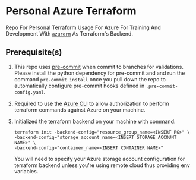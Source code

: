 # Personal Azure Terraform
Repo For Personal Terraform Usage For Azure For Training And Development With [`azurerm`](https://registry.terraform.io/providers/hashicorp/azurerm/latest/docs) As Terraform's Backend.

## Prerequisite(s)
1. This repo uses [pre-commit](https://pre-commit.com/index.html) when commit to branches for validations.
Please install the python dependency for pre-commit and and run the command ```pre-commit install``` once you pull down the repo to automatically configure pre-commit hooks defined in `.pre-commit-config.yaml`.

2. Required to use the [Azure CLI](https://learn.microsoft.com/en-us/cli/azure/) to allow authorization to perform terraform commands against Azure on your machine.

3. Initialized the terraform backend on your machine with command:
    ```shell
    terraform init -backend-config="resource_group_name=<INSERT RG>" \
    -backend-config="storage_account_name=<INSERT STORAGE ACCOUNT NAME>" \
    -backend-config="container_name=<INSERT CONTAINER NAME>"
    ```
    You will need to specify your Azure storage account configuration for terraform backend unless you're using remote cloud thus providing env variables.